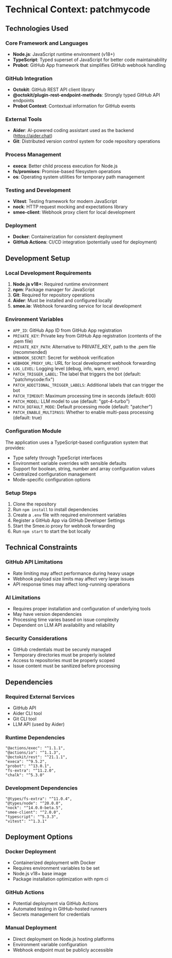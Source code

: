 # Technical Context: patchmycode

## Technologies Used

### Core Framework and Languages
- **Node.js**: JavaScript runtime environment (v18+)
- **TypeScript**: Typed superset of JavaScript for better code maintainability
- **Probot**: GitHub App framework that simplifies GitHub webhook handling

### GitHub Integration
- **Octokit**: GitHub REST API client library
- **@octokit/plugin-rest-endpoint-methods**: Strongly typed GitHub API endpoints
- **Probot Context**: Contextual information for GitHub events

### External Tools
- **Aider**: AI-powered coding assistant used as the backend (https://aider.chat)
- **Git**: Distributed version control system for code repository operations

### Process Management
- **execa**: Better child process execution for Node.js
- **fs/promises**: Promise-based filesystem operations
- **os**: Operating system utilities for temporary path management

### Testing and Development
- **Vitest**: Testing framework for modern JavaScript
- **nock**: HTTP request mocking and expectations library
- **smee-client**: Webhook proxy client for local development

### Deployment
- **Docker**: Containerization for consistent deployment
- **GitHub Actions**: CI/CD integration (potentially used for deployment)

## Development Setup

### Local Development Requirements
1. **Node.js v18+**: Required runtime environment
2. **npm**: Package manager for JavaScript
3. **Git**: Required for repository operations
4. **Aider**: Must be installed and configured locally
5. **smee.io**: Webhook forwarding service for local development

### Environment Variables
- `APP_ID`: GitHub App ID from GitHub App registration
- `PRIVATE_KEY`: Private key from GitHub App registration (contents of the .pem file)
- `PRIVATE_KEY_PATH`: Alternative to PRIVATE_KEY, path to the .pem file (recommended)
- `WEBHOOK_SECRET`: Secret for webhook verification
- `WEBHOOK_PROXY_URL`: URL for local development webhook forwarding
- `LOG_LEVEL`: Logging level (debug, info, warn, error)
- `PATCH_TRIGGER_LABEL`: The label that triggers the bot (default: "patchmycode:fix")
- `PATCH_ADDITIONAL_TRIGGER_LABELS`: Additional labels that can trigger the bot
- `PATCH_TIMEOUT`: Maximum processing time in seconds (default: 600)
- `PATCH_MODEL`: LLM model to use (default: "gpt-4-turbo")
- `PATCH_DEFAULT_MODE`: Default processing mode (default: "patcher")
- `PATCH_ENABLE_MULTIPASS`: Whether to enable multi-pass processing (default: true)

### Configuration Module
The application uses a TypeScript-based configuration system that provides:
- Type safety through TypeScript interfaces
- Environment variable overrides with sensible defaults
- Support for boolean, string, number and array configuration values
- Centralized configuration management
- Mode-specific configuration options

### Setup Steps
1. Clone the repository
2. Run `npm install` to install dependencies
3. Create a `.env` file with required environment variables
4. Register a GitHub App via GitHub Developer Settings
5. Start the Smee.io proxy for webhook forwarding
6. Run `npm start` to start the bot locally

## Technical Constraints

### GitHub API Limitations
- Rate limiting may affect performance during heavy usage
- Webhook payload size limits may affect very large issues
- API response times may affect long-running operations

### AI Limitations
- Requires proper installation and configuration of underlying tools
- May have version dependencies
- Processing time varies based on issue complexity
- Dependent on LLM API availability and reliability

### Security Considerations
- GitHub credentials must be securely managed
- Temporary directories must be properly isolated
- Access to repositories must be properly scoped
- Issue content must be sanitized before processing

## Dependencies

### Required External Services
- GitHub API
- Aider CLI tool
- Git CLI tool
- LLM API (used by Aider)

### Runtime Dependencies
```
"@actions/exec": "^1.1.1",
"@actions/io": "^1.1.3",
"@octokit/rest": "^21.1.1",
"execa": "^9.5.2",
"probot": "^13.0.1",
"fs-extra": "^11.2.0",
"chalk": "^5.3.0"
```

### Development Dependencies
```
"@types/fs-extra": "^11.0.4",
"@types/node": "^20.0.0",
"nock": "^14.0.0-beta.5",
"smee-client": "^2.0.0",
"typescript": "^5.3.3",
"vitest": "^1.3.1"
```

## Deployment Options

### Docker Deployment
- Containerized deployment with Docker
- Requires environment variables to be set
- Node.js v18+ base image
- Package installation optimization with npm ci

### GitHub Actions
- Potential deployment via GitHub Actions
- Automated testing in GitHub-hosted runners
- Secrets management for credentials

### Manual Deployment
- Direct deployment on Node.js hosting platforms
- Environment variable configuration
- Webhook endpoint must be publicly accessible
